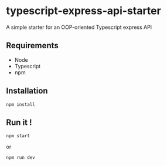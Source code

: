 # typescript-express-api-starter

A simple starter for an OOP-oriented Typescript express API

## Requirements
- Node
- Typescript
- npm

## Installation
```npm install```

## Run it !
```npm start```

or

 ```npm run dev``` 
